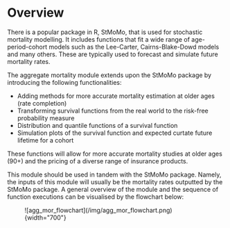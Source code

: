 # Overview

There is a popular package in R, StMoMo, that is used for stochastic mortality modelling. It 
includes functions that fit a wide range of age-period-cohort models such as the Lee-Carter, 
Cairns-Blake-Dowd models and many others. These are typically used to forecast and simulate
future mortality rates.

The aggregate mortality module extends upon the StMoMo package by introducing the following
functionalities:

* Adding methods for more accurate mortality estimation at older ages (rate completion)
* Transforming survival functions from the real world to the risk-free probability measure
* Distribution and quantile functions of a survival function
* Simulation plots of the survival function and expected curtate future lifetime for a cohort

These functions will allow for more accurate mortality studies at older ages (90+)
and the pricing of a diverse range of insurance products.

This module should be used in tandem with the StMoMo package. Namely, the inputs of this module 
will usually be the mortality rates outputted by the StMoMo package. A general overview of the 
module and the sequence of function executions can be visualised by the flowchart below:

<figure markdown>
  ![agg_mor_flowchart](/img/agg_mor_flowchart.png){width="700"}
</figure>

